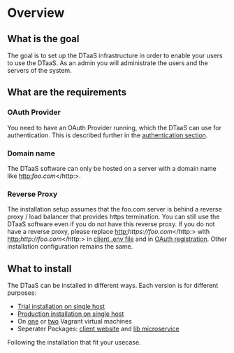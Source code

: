 # Overview

## What is the goal

The goal is to set up the DTaaS infrastructure in order to enable
your users to use the DTaaS.
As an admin you will administrate the users and the servers of the system.

## What are the requirements

### OAuth Provider

You need to have an OAuth Provider running, which the DTaaS can use for
authentication. This is described further in
the [authentication section](./client/auth.md).

### Domain name

The DTaaS software can only be hosted on a server with a domain name
like <http:>_foo.com_</http:>.

### Reverse Proxy

The installation setup assumes that the foo.com server is behind a reverse
proxy / load balancer that provides https termination. You can still use
the DTaaS software even if you do not have this reverse proxy. If you do
not have a reverse proxy, please replace <http:>_https://foo.com_</http:>
with <http:>_http://foo.com_</http:> in
[client .env file](./client/CLIENT.md) and in
[OAuth registration](./client/auth.md). Other installation configuration
remains the same.

## What to install

The DTaaS can be installed in different ways. Each version is for different purposes:

- [Trial installation on single host](./trial.md)
- [Production installation on single host](./host.md)
- On [one](vagrant/single-machine.md) or [two](vagrant/two-machines.md)
  Vagrant virtual machines
- Seperater Packages: [client website](client/CLIENT.md) and
  [lib microservice](servers/lib/LIB-MS.md)

Following the installation that fit your usecase.
